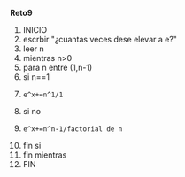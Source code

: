 **Reto9**
01. INICIO 
02. escrbir "¿cuantas veces dese elevar a e?"
03. leer n
04. mientras n>0
05. para n entre (1,n-1)
06. si n==1 
07.     e^x+=n^1/1
08. si no 
09.     e^x+=n^n-1/factorial de n
10. fin si
11. fin mientras
12. FIN 